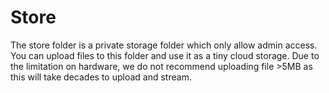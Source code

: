 # Store

The store folder is a private storage folder which only allow admin access. You can upload files to this folder and use it as a tiny cloud storage. Due to the limitation on hardware, we do not recommend uploading file >5MB as this will take decades to upload and stream.
